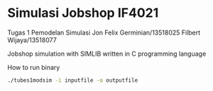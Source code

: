 # Simulasi Jobshop IF4021

Tugas 1 Pemodelan Simulasi
Jon Felix Germinian/13518025
Filbert Wijaya/13518077

Jobshop simulation with SIMLIB written in C programming language

How to run binary
```bash
./tubes1modsim -i inputfile -o outputfile
```